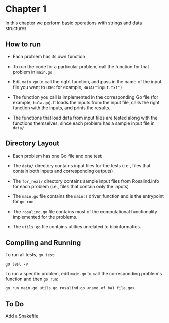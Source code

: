 # Chapter 1

In this chapter we perform basic operations with 
strings and data structures.

## How to run

* Each problem has its own function

* To run the code for a particular problem,
  call the function for that problem in `main.go`

* Edit `main.go` to call the right function,
  and pass in the name of the input file you 
  want to use: for example, `BA1A("input.txt")`
  
* The function you call is implemented in the
  corresponding Go file (for example, `ba1a.go`).
  It loads the inputs from the input file,
  calls the right function with the inputs,
  and prints the results.

* The functions that load data from input files
  are tested along with the functions themselves,
  since each problem has a sample input file 
  in `data/`

## Directory Layout

* Each problem has one Go file and one test

* The `data/` directory contains input files
  for the tests (i.e., files that contain both
  inputs and corresponding outputs)

* The `for_real/` directory contains sample 
  input files from Rosalind.info for each
  problem (i.e., files that contain only the
  inputs)

* The `main.go` file contains the `main()` 
  driver function and is the entrypoint for
  `go run`

* The `rosalind.go` file contains most of the
  computational functionality implemented
  for the problems.

* The `utils.go` file contains utilties unrelated
  to bioinformatics.

## Compiling and Running

To run all tests, `go test`:

```
go test -v
```

To run a specific problem, edit `main.go`
to call the corresponding problem's function
and then `go run`:

```
go run main.go utils.go rosalind.go <name of ba1 file.go> 
```

## To Do

Add a Snakefile



